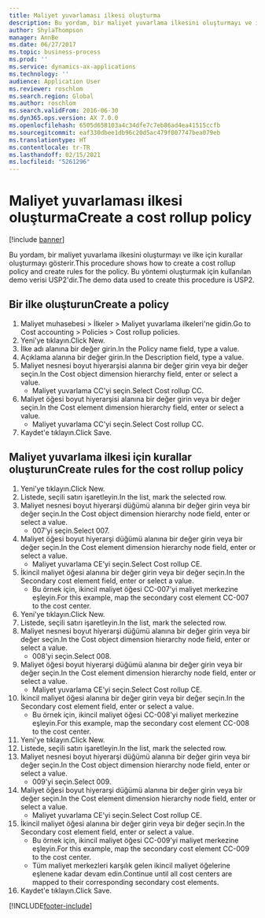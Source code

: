 ```yaml
---
title: Maliyet yuvarlaması ilkesi oluşturma
description: Bu yordam, bir maliyet yuvarlama ilkesini oluşturmayı ve ilke için kurallar oluşturmayı gösterir.
author: ShylaThompson
manager: AnnBe
ms.date: 06/27/2017
ms.topic: business-process
ms.prod: ''
ms.service: dynamics-ax-applications
ms.technology: ''
audience: Application User
ms.reviewer: roschlom
ms.search.region: Global
ms.author: roschlom
ms.search.validFrom: 2016-06-30
ms.dyn365.ops.version: AX 7.0.0
ms.openlocfilehash: 6505d658103a4c34dfe7c7eb86ad4ea41515ccfb
ms.sourcegitcommit: eaf330dbee1db96c20d5ac479f007747bea079eb
ms.translationtype: HT
ms.contentlocale: tr-TR
ms.lasthandoff: 02/15/2021
ms.locfileid: "5261296"
---
```

# <a name="create-a-cost-rollup-policy"></a><span data-ttu-id="8b221-103">Maliyet yuvarlaması ilkesi oluşturma</span><span class="sxs-lookup"><span data-stu-id="8b221-103">Create a cost rollup policy</span></span>

[!include [banner](../../includes/banner.md)]

<span data-ttu-id="8b221-104">Bu yordam, bir maliyet yuvarlama ilkesini oluşturmayı ve ilke için kurallar oluşturmayı gösterir.</span><span class="sxs-lookup"><span data-stu-id="8b221-104">This procedure shows how to create a cost rollup policy and create rules for the policy.</span></span> <span data-ttu-id="8b221-105">Bu yöntemi oluşturmak için kullanılan demo verisi USP2'dir.</span><span class="sxs-lookup"><span data-stu-id="8b221-105">The demo data used to create this procedure is USP2.</span></span>


## <a name="create-a-policy"></a><span data-ttu-id="8b221-106">Bir ilke oluşturun</span><span class="sxs-lookup"><span data-stu-id="8b221-106">Create a policy</span></span>
1. <span data-ttu-id="8b221-107">Maliyet muhasebesi > İlkeler > Maliyet yuvarlama ilkeleri'ne gidin.</span><span class="sxs-lookup"><span data-stu-id="8b221-107">Go to Cost accounting > Policies > Cost rollup policies.</span></span>
2. <span data-ttu-id="8b221-108">Yeni'ye tıklayın.</span><span class="sxs-lookup"><span data-stu-id="8b221-108">Click New.</span></span>
3. <span data-ttu-id="8b221-109">İlke adı alanına bir değer girin.</span><span class="sxs-lookup"><span data-stu-id="8b221-109">In the Policy name field, type a value.</span></span>
4. <span data-ttu-id="8b221-110">Açıklama alanına bir değer girin.</span><span class="sxs-lookup"><span data-stu-id="8b221-110">In the Description field, type a value.</span></span>
5. <span data-ttu-id="8b221-111">Maliyet nesnesi boyut hiyerarşisi alanına bir değer girin veya bir değer seçin.</span><span class="sxs-lookup"><span data-stu-id="8b221-111">In the Cost object dimension hierarchy field, enter or select a value.</span></span>
    * <span data-ttu-id="8b221-112">Maliyet yuvarlama CC'yi seçin.</span><span class="sxs-lookup"><span data-stu-id="8b221-112">Select Cost rollup CC.</span></span>  
6. <span data-ttu-id="8b221-113">Maliyet öğesi boyut hiyerarşisi alanına bir değer girin veya bir değer seçin.</span><span class="sxs-lookup"><span data-stu-id="8b221-113">In the Cost element dimension hierarchy field, enter or select a value.</span></span>
    * <span data-ttu-id="8b221-114">Maliyet yuvarlama CC'yi seçin.</span><span class="sxs-lookup"><span data-stu-id="8b221-114">Select Cost rollup CC.</span></span>  
7. <span data-ttu-id="8b221-115">Kaydet'e tıklayın.</span><span class="sxs-lookup"><span data-stu-id="8b221-115">Click Save.</span></span>

## <a name="create-rules-for-the-cost-rollup-policy"></a><span data-ttu-id="8b221-116">Maliyet yuvarlama ilkesi için kurallar oluşturun</span><span class="sxs-lookup"><span data-stu-id="8b221-116">Create rules for the cost rollup policy</span></span>
1. <span data-ttu-id="8b221-117">Yeni'ye tıklayın.</span><span class="sxs-lookup"><span data-stu-id="8b221-117">Click New.</span></span>
2. <span data-ttu-id="8b221-118">Listede, seçili satırı işaretleyin.</span><span class="sxs-lookup"><span data-stu-id="8b221-118">In the list, mark the selected row.</span></span>
3. <span data-ttu-id="8b221-119">Maliyet nesnesi boyut hiyerarşi düğümü alanına bir değer girin veya bir değer seçin.</span><span class="sxs-lookup"><span data-stu-id="8b221-119">In the Cost object dimension hierarchy node field, enter or select a value.</span></span>
    * <span data-ttu-id="8b221-120">007'yi seçin.</span><span class="sxs-lookup"><span data-stu-id="8b221-120">Select 007.</span></span>  
4. <span data-ttu-id="8b221-121">Maliyet öğesi boyut hiyerarşi düğümü alanına bir değer girin veya bir değer seçin.</span><span class="sxs-lookup"><span data-stu-id="8b221-121">In the Cost element dimension hierarchy node field, enter or select a value.</span></span>
    * <span data-ttu-id="8b221-122">Maliyet yuvarlama CE'yi seçin.</span><span class="sxs-lookup"><span data-stu-id="8b221-122">Select Cost rollup CE.</span></span>  
5. <span data-ttu-id="8b221-123">İkincil maliyet öğesi alanına bir değer girin veya bir değer seçin.</span><span class="sxs-lookup"><span data-stu-id="8b221-123">In the Secondary cost element field, enter or select a value.</span></span>
    * <span data-ttu-id="8b221-124">Bu örnek için, ikincil maliyet öğesi CC-007'yi maliyet merkezine eşleyin.</span><span class="sxs-lookup"><span data-stu-id="8b221-124">For this example, map the secondary cost element CC-007 to the cost center.</span></span>  
6. <span data-ttu-id="8b221-125">Yeni'ye tıklayın.</span><span class="sxs-lookup"><span data-stu-id="8b221-125">Click New.</span></span>
7. <span data-ttu-id="8b221-126">Listede, seçili satırı işaretleyin.</span><span class="sxs-lookup"><span data-stu-id="8b221-126">In the list, mark the selected row.</span></span>
8. <span data-ttu-id="8b221-127">Maliyet nesnesi boyut hiyerarşi düğümü alanına bir değer girin veya bir değer seçin.</span><span class="sxs-lookup"><span data-stu-id="8b221-127">In the Cost object dimension hierarchy node field, enter or select a value.</span></span>
    * <span data-ttu-id="8b221-128">008'yi seçin.</span><span class="sxs-lookup"><span data-stu-id="8b221-128">Select 008.</span></span>  
9. <span data-ttu-id="8b221-129">Maliyet öğesi boyut hiyerarşi düğümü alanına bir değer girin veya bir değer seçin.</span><span class="sxs-lookup"><span data-stu-id="8b221-129">In the Cost element dimension hierarchy node field, enter or select a value.</span></span>
    * <span data-ttu-id="8b221-130">Maliyet yuvarlama CE'yi seçin.</span><span class="sxs-lookup"><span data-stu-id="8b221-130">Select Cost rollup CE.</span></span>  
10. <span data-ttu-id="8b221-131">İkincil maliyet öğesi alanına bir değer girin veya bir değer seçin.</span><span class="sxs-lookup"><span data-stu-id="8b221-131">In the Secondary cost element field, enter or select a value.</span></span>
    * <span data-ttu-id="8b221-132">Bu örnek için, ikincil maliyet öğesi CC-008'yi maliyet merkezine eşleyin.</span><span class="sxs-lookup"><span data-stu-id="8b221-132">For this example, map the secondary cost element CC-008 to the cost center.</span></span>  
11. <span data-ttu-id="8b221-133">Yeni'ye tıklayın.</span><span class="sxs-lookup"><span data-stu-id="8b221-133">Click New.</span></span>
12. <span data-ttu-id="8b221-134">Listede, seçili satırı işaretleyin.</span><span class="sxs-lookup"><span data-stu-id="8b221-134">In the list, mark the selected row.</span></span>
13. <span data-ttu-id="8b221-135">Maliyet nesnesi boyut hiyerarşi düğümü alanına bir değer girin veya bir değer seçin.</span><span class="sxs-lookup"><span data-stu-id="8b221-135">In the Cost object dimension hierarchy node field, enter or select a value.</span></span>
    * <span data-ttu-id="8b221-136">009'yi seçin.</span><span class="sxs-lookup"><span data-stu-id="8b221-136">Select 009.</span></span>  
14. <span data-ttu-id="8b221-137">Maliyet öğesi boyut hiyerarşi düğümü alanına bir değer girin veya bir değer seçin.</span><span class="sxs-lookup"><span data-stu-id="8b221-137">In the Cost element dimension hierarchy node field, enter or select a value.</span></span>
    * <span data-ttu-id="8b221-138">Maliyet yuvarlama CE'yi seçin.</span><span class="sxs-lookup"><span data-stu-id="8b221-138">Select Cost rollup CE.</span></span>  
15. <span data-ttu-id="8b221-139">İkincil maliyet öğesi alanına bir değer girin veya bir değer seçin.</span><span class="sxs-lookup"><span data-stu-id="8b221-139">In the Secondary cost element field, enter or select a value.</span></span>
    * <span data-ttu-id="8b221-140">Bu örnek için, ikincil maliyet öğesi CC-009'yi maliyet merkezine eşleyin.</span><span class="sxs-lookup"><span data-stu-id="8b221-140">For this example, map the secondary cost element CC-009 to the cost center.</span></span>  
    * <span data-ttu-id="8b221-141">Tüm maliyet merkezleri karşılık gelen ikincil maliyet öğelerine eşlenene kadar devam edin.</span><span class="sxs-lookup"><span data-stu-id="8b221-141">Continue until all cost centers are mapped to their corresponding secondary cost elements.</span></span>  
16. <span data-ttu-id="8b221-142">Kaydet'e tıklayın.</span><span class="sxs-lookup"><span data-stu-id="8b221-142">Click Save.</span></span>



[!INCLUDE[footer-include](../../../includes/footer-banner.md)]